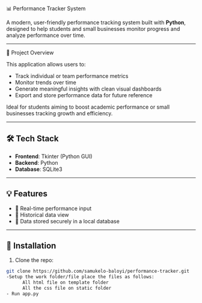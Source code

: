 📊 Performance Tracker System

A modern, user-friendly performance tracking system built with **Python**, designed to help students and small businesses monitor progress and analyze performance over time.

---

🚀 Project Overview

This application allows users to:
- Track individual or team performance metrics
- Monitor trends over time 
- Generate meaningful insights with clean visual dashboards
- Export and store performance data for future reference

Ideal for students aiming to boost academic performance or small businesses tracking growth and efficiency.

---

## 🛠️ Tech Stack

- **Frontend**: Tkinter (Python GUI)
- **Backend**: Python
- **Database**: SQLite3

---

## 💡 Features

- 📌 Real-time performance input
- 📂 Historical data view
- 💾 Data stored securely in a local database

---

## 🔧 Installation

1. Clone the repo:
```bash
git clone https://github.com/samukelo-baloyi/performance-tracker.git
-Setup the work folder/file place the files as follows:
      All html file on template folder
      All the css file on static folder
- Run app.py 

